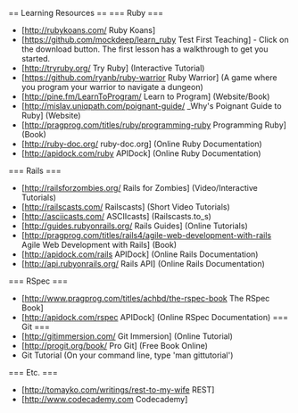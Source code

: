 == Learning Resources ==
=== Ruby ===
* [http://rubykoans.com/ Ruby Koans]
* [https://github.com/mockdeep/learn_ruby Test First Teaching] - Click on the download button.  The first lesson has a walkthrough to get you started.
* [http://tryruby.org/ Try Ruby] (Interactive Tutorial)
* [https://github.com/ryanb/ruby-warrior Ruby Warrior] (A game where you program your warrior to navigate a dungeon)
* [http://pine.fm/LearnToProgram/ Learn to Program] (Website/Book)
* [http://mislav.uniqpath.com/poignant-guide/ _Why's Poignant Guide to Ruby] (Website)
* [http://pragprog.com/titles/ruby/programming-ruby Programming Ruby] (Book)
* [http://ruby-doc.org/ ruby-doc.org] (Online Ruby Documentation)
* [http://apidock.com/ruby APIDock] (Online Ruby Documentation)

=== Rails ===
* [http://railsforzombies.org/ Rails for Zombies] (Video/Interactive Tutorials)
* [http://railscasts.com/ Railscasts] (Short Video Tutorials)
* [http://asciicasts.com/ ASCIIcasts] (Railscasts.to_s)
* [http://guides.rubyonrails.org/ Rails Guides] (Online Tutorials)
* [http://pragprog.com/titles/rails4/agile-web-development-with-rails Agile Web Development with Rails] (Book)
* [http://apidock.com/rails APIDock] (Online Rails Documentation)
* [http://api.rubyonrails.org/ Rails API] (Online Rails Documentation)

=== RSpec ===
* [http://www.pragprog.com/titles/achbd/the-rspec-book The RSpec Book]
* [http://apidock.com/rspec APIDock] (Online RSpec Documentation)
=== Git ===
* [http://gitimmersion.com/ Git Immersion] (Online Tutorial)
* [http://progit.org/book/ Pro Git] (Free Book Online)
* Git Tutorial (On your command line, type 'man gittutorial')

=== Etc. ===
* [http://tomayko.com/writings/rest-to-my-wife REST]
* [http://www.codecademy.com Codecademy]
